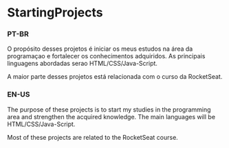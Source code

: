 # StartingProjects

### PT-BR ###

O propósito desses projetos é iniciar os meus estudos na área da programaçao e fortalecer os conhecimentos adquiridos.
As principais linguagens abordadas serao HTML/CSS/Java-Script.

A maior parte desses projetos está relacionada com o curso da RocketSeat.

### EN-US ###

The purpose of these projects is to start my studies in the programming area and strengthen the acquired knowledge.
The main languages will be HTML/CSS/Java-Script.

Most of these projects are related to the RocketSeat course.
